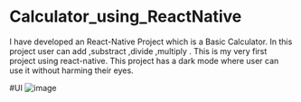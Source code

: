# Calculator_using_ReactNative
I have developed an React-Native Project which is a Basic Calculator. In this project user can add ,substract ,divide ,multiply . This is my very first project using react-native. This project has a dark mode where user can use it without harming their eyes.

#UI
![image](https://github.com/sadiyafodkar/Calculator_using_ReactNative/assets/64636366/354f2b0d-6731-4273-a5a9-f167cfe44ebe)
